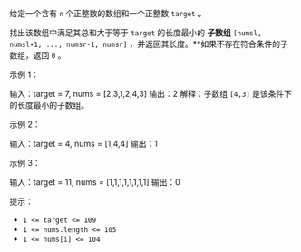 给定一个含有 `n` 个正整数的数组和一个正整数 `target` **。**

找出该数组中满足其总和大于等于 `target` 的长度最小的 **子数组** `[numsl, numsl+1, ..., numsr-1, numsr]` ，并返回其长度。**如果不存在符合条件的子数组，返回 `0` 。

示例 1：

输入：target = 7, nums = [2,3,1,2,4,3]
输出：2
解释：子数组 `[4,3]` 是该条件下的长度最小的子数组。

示例 2：

输入：target = 4,  nums = [1,4,4]
输出：1

示例 3：

输入：target = 11, nums = [1,1,1,1,1,1,1,1]
输出：0

提示：

- `1 <= target <= 109`
- `1 <= nums.length <= 105`
- `1 <= nums[i] <= 104`